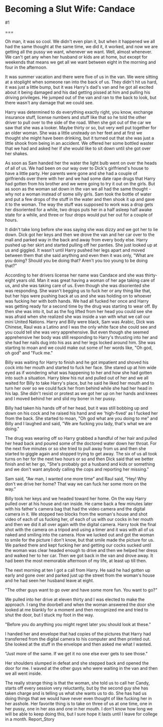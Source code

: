 Becoming a Slut Wife: Candace
=============================
#1 

 

 

===

Oh man, it was so cool. We didn't even plan it, but when it happened we all had the same thought at the same time, we did it, it worked, and now we are getting all the pussy we want, whenever we want. Well, almost whenever. We can't get any when her husband or kids are at home, but except for weekends that means we get all we want between eight in the morning and four in the afternoon. 

 It was summer vacation and there were five of us in the van. We were sitting at a stoplight when someone ran into the back of us. They didn't hit us hard, it was just a little bump, but it was Harry's dad's van and he got all excited about it being damaged and his dad getting pissed at him and pulling his driving privileges. He jumped out of the van and ran to the back to look, but there wasn't any damage that we could see. 

 Harry was determined to do everything exactly right, you know, exchange insurance stuff, license numbers and stuff like that so he told the other driver to pull over to the side of the road. When she got out of the car we saw that she was a looker. Maybe thirty or so, but very well put together for an older woman. She was a little unsteady on her feet and at first we thought she might have been drinking, but it turned out that she was just a little shook from being in an accident. We offered her some bottled waster that we had and asked her if she would like to sit down until she got over her shakes. 

 As soon as Sam handed her the water the light bulb went on over the heads of all of us. We had been on our way over to Dick's girlfriend's house to have a little party. Her parents were gone and she had a couple of girlfriends over there with her and we had some date rape drugs that Harry had gotten from his brother and we were going to try it out on the girls. But as soon as the woman sat down in the van we all had the same thought - why not a woman instead of some silly girls. Sam took the bottle of water and put a few drops of the stuff in the water and then shook it up and gave it to the woman. The way the stuff was supposed to work was a drop gets her disoriented for a while, two drops puts her in a half asleep half awake state for a while, and three or four drops would put her out for a couple of hours. 

 It didn't take long before she was saying she was dizzy and we got her to lie down. Dick got her keys and then we drove the van and her car over to the mall and parked way in the back and away from every body else. Harry pushed up her skirt and started pulling off her panties. She just looked up at us and giggled. It wasn't until Harry pushed her legs apart and moved between them that she said anything and even then it was only, "What are you doing? Should you be doing that? Aren't you too young to be doing that?" 

 According to her drivers license her name was Candace and she was thirty-eight years old. Man it was great having a woman of her age taking care of us, and she was taking care of us. Even though she was disoriented she was responding. She wasn't begging us to fuck her or any thing like that, but her hips were pushing back at us and she was holding on to whoever was fucking her with both hands. We had all fucked her once and Harry was getting ready for a second time by the drug was starting to wear off. By then she was into it, but as the fog lifted from her head you could see she was afraid when she realized she was inside a van with what we call our mini United Nations. Harry and Billy were black, Sam was Arabic, Dick was Chinese, Raul was a Latino and I was the only white face she could see and you could tell she was very apprehensive. But even though she seemed apprehensive her body was still responding to Harry's thrusting into her and she had her nails dug into his ass and her legs locked around him. She was starting to moan and we could make out some of her words like, "Oh god, oh god" and "Fuck me." 

 Billy was waiting for Harry to finish and he got impatient and shoved his cock into her mouth and started to fuck her face. She stared up at him wide eyed as if wondering what was happening to her and how she had gotten into such a situation. Harry blew his nut and pulled out of her and we all waited for Billy to take Harry's place, but he said he liked her mouth and to turn her over so we could fuck her from behind while she had her head in his lap. She didn't resist or protest as we got her up on her hands and knees and I moved behind her and slid my boner in her pussy. 

 Billy had taken his hands off of her head, but it was still bobbing up and down on his cock and he raised his hand and we 'high-fived' as I fucked her from the back. She started to moan, "Oh god what are you doing to me" and Billy and I laughed and said, "We are fucking you lady, that's what we are doing." 

 The drug was wearing off so Harry grabbed a handful of her hair and pulled her head back and poured some of the doctored water down her throat. For the next five minutes or so she tried to pull away from us and then she started to giggle again and stopped trying to get away. The six of us all took turns on her for the next two hours or so and then Dick said that we better finish and let her go, "She's probably got a husband and kids or something and we don't want anybody calling the cops and reporting her missing." 

 Sam said, "Aw man, I wanted one more time" and Raul said, "Hey! Why don't we drive her home? That way we can fuck her some more on the way." 

 Billy took her keys and we headed toward her home. On the way Harry pulled over at his house and ran inside. He came back a few minutes later with his father's camera bag that had the video camera and the digital camera in it. We stopped two blocks from the woman's house and shot video of each of us fucking her, of each of us with our cocks in her mouth and then we did it all over again with the digital camera. Harry took the final shot with the camera on a tripod and using a timer and it was with all of us naked and smiling into the camera. How we lucked out and got the woman to smile for the picture I don't know, but that smile made the picture for us. We parked there and kept fucking her and getting our cocks sucked until the woman was clear headed enough to drive and then we helped her dress and walked her to her car. Then we got back in the van and drove away. It had been the most memorable afternoon of my life, at least up till then. 

 The next morning at ten I got a call from Harry. He said he had gotten up early and gone over and parked just up the street from the woman's house and he had seen her husband leave at eight. 

 "The other guys want to go over and have some more fun. You want to go?" 

 We pulled into her drive at eleven thirty and I was elected to make the approach. I rang the doorbell and when the woman answered the door she looked at me blankly for a moment and then recognized me and tried to shut the door, but I stuck my foot in the way. 

 "Before you do anything you might regret later you should look at these." 

 I handed her and envelope that had copies of the pictures that Harry had transferred from the digital camera to his computer and then printed out. She looked at the stuff in the envelope and then asked me what I wanted. 

 "Just more of the same. If we get it no one else ever gets to see those." 

 Her shoulders slumped in defeat and she stepped back and opened the door for me. I waved at the other guys who were waiting in the van and then we all went inside. 

 The really strange thing is that the woman, she told us to call her Candy, starts off every session very reluctantly, but by the second guy she has taken charge and is telling us what she wants us to do. She has had us doing things that we would have never even thought of like fucking her in her asshole. Her favorite thing is to take on three of us at one time, one in her pussy, one in her ass and one in her mouth. I don't know how long we will be able to keep doing this, but I sure hope it lasts until I leave for college in a month. Report_Story 
